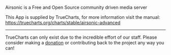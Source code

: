 Airsonic is a Free and Open Source community driven media server

This App is supplied by TrueCharts, for more information visit the manual: https://truecharts.org/charts/stable/airsonic-advanced

---

TrueCharts can only exist due to the incredible effort of our staff.
Please consider making a [donation](https://truecharts.org/docs/about/sponsor) or contributing back to the project any way you can!
